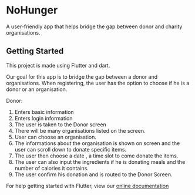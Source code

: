 # NoHunger

A user-friendly app that helps bridge the gap between donor and charity organisations.

## Getting Started

This project is made using Flutter and dart.

Our goal for this app is to bridge the gap between a donor and organisations. When registering, the user has the option to choose if
he is a donor or an organisation.

Donor:
1. Enters basic information
2. Enters login information
3. The user is taken to the Donor screen
4. There will be many organisations listed on the screen.
5. User can choose an organisation.
6. The informations about the organisation is shown on screen and the user can scroll down to donate specific items.
7. The user then choose a date , a time slot to come donate the items.
8. The user can also input the ingredients if he is donating meals and the number of calories it contains.
9. The user confirm his donation and is routed to the Donor Screen.


For help getting started with Flutter, view our
[online documentation](https://flutter.dev/docs)
